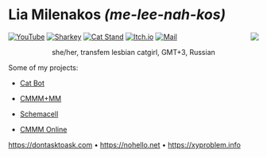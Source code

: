 # Lia Milenakos *(me-lee-nah-kos)*

<img align="right" src="https://github-readme-stats.vercel.app/api?username=milenakos">

[![YouTube](https://img.shields.io/badge/YouTube-FF0000?logo=youtube&logoColor=white)](https://youtube.com/@Milenakos)
[![Sharkey](https://img.shields.io/badge/Fedi-DB6072?logo=wireshark&logoColor=white)](https://catgirl.center/@milenakos)
[![Cat Stand](https://img.shields.io/badge/Cat%20Stand-5865F2?logo=discord&logoColor=white)](https://discord.gg/cat-stand-966586000417619998)
[![Itch.io](https://img.shields.io/badge/itch.io-FA5C5C?logo=itchdotio&logoColor=white)](https://milenakos.itch.io)
[![Mail](https://img.shields.io/badge/Mail-D14836?logo=gmail&logoColor=white)](mailto:lia@minkos.lol)

<p align="center">
she/her, transfem lesbian catgirl, GMT+3, Russian
</p>

Some of my projects:

- [Cat Bot](https://github.com/milenakos/cat-bot)

- [CMMM+MM](https://milenakos.itch.io/cmmm-plus-milenakos-mod)

- [Schemacell](https://milenakos.itch.io/schemacell)

- [CMMM Online](https://milenakos.itch.io/cmmm-online)

https://dontasktoask.com • https://nohello.net • https://xyproblem.info
